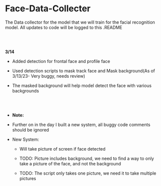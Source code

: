 # Face-Data-Collecter
The Data collector for the model that we will train for the facial recognition model. All updates to code will be logged to this .README


<br><br/>

**3/14**

  - Added detection for frontal face and profile face

  - Used detection scripts to mask track face and Mask background(As of 3/13/23- Very buggy, needs review)

  - The masked background will help model detect the face with various backgrounds

<br><br/>
  - **Note:**

  - Further on in the day I built a new system, all buggy code comments should be ignored

  - New System: 

    - Will take picture of screen if face detected

    - TODO: Picture includes background, we need to find a way to only take a picture of the face, and not the background
    - TODO: The script only takes one picture, we need it to take multiple pictures


